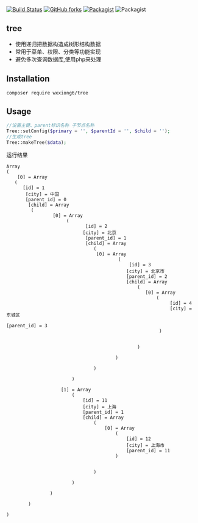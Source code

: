 [![Build Status](https://travis-ci.org/wxxiong6/tree.svg?branch=master)](https://travis-ci.org/wxxiong6/tree)
[![GitHub forks](https://img.shields.io/github/forks/wxxiong6/tree.svg)](https://github.com/wxxiong6/tree/network)
[![Packagist](https://img.shields.io/packagist/v/wxxiong6/tree.svg)](https://packagist.org/packages/wxxiong6/tree)
![Packagist](https://img.shields.io/packagist/dt/wxxiong6/tree)

## tree
- 使用递归把数据构造成树形结构数据
- 常用于菜单、权限、分类等功能实现
- 避免多次查询数据库,使用php来处理
  
## Installation
```shell
composer require wxxiong6/tree
```


## Usage
```PHP
//设置主键、parent标识名称 子节点名称
Tree::setConfig($primary = '', $parentId = '', $child = '');
//生成tree
Tree::makeTree($data);
```

运行结果

```
Array
(
    [0] = Array
   (
      [id] = 1
       [city] = 中国
       [parent_id] = 0
        [child] = Array
         (
                 [0] = Array
                      (
                             [id] = 2
                            [city] = 北京
                             [parent_id] = 1
                             [child] = Array
                                (
                                 [0] = Array
                                         (
                                             [id] = 3
                                            [city] = 北京市
                                            [parent_id] = 2
                                            [child] = Array
                                                (
                                                   [0] = Array
                                                       (
                                                            [id] = 4
                                                            [city] = 东城区
                                                            [parent_id] = 3
                                                        )

                                                   
                                                )

                                        )

                                )

                        )

                    [1] = Array
                        (
                            [id] = 11
                            [city] = 上海
                            [parent_id] = 1
                            [child] = Array
                                (
                                    [0] = Array
                                        (
                                            [id] = 12
                                            [city] = 上海市
                                            [parent_id] = 11
                                        )


                                )

                        )

                )

        )

)
```
